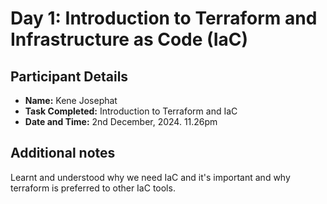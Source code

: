 # Day 1: Introduction to Terraform and Infrastructure as Code (IaC)

## Participant Details

- **Name:** Kene Josephat
- **Task Completed:** Introduction to Terraform and IaC
- **Date and Time:** 2nd December, 2024. 11.26pm

## Additional notes

Learnt and understood why we need IaC and it's important and why terraform is preferred to other IaC tools.
